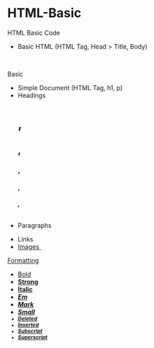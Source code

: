 # HTML-Basic
HTML Basic Code

- Basic HTML (HTML Tag, Head > Title, Body)
<br>

Basic
- Simple Document (HTML Tag, h1, p)
- Headings <h1>, <h2>, <h3>, <h4>, <h5>, <h6>
- Paragraphs <p>
- Links <a href="">
- Images <img>


Formatting
- Bold <b>
- Strong <strong>
- Italic <i>
- Em <em>
- Mark <mark>
- Small <small>
- Deleted <del>
- Inserted <ins>
- Subscript <sub>
- Superscript <sup>